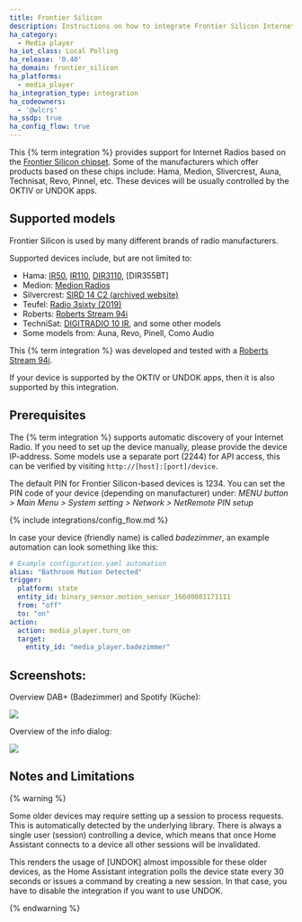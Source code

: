```yaml
---
title: Frontier Silicon
description: Instructions on how to integrate Frontier Silicon Internet Radios into Home Assistant.
ha_category:
  - Media player
ha_iot_class: Local Polling
ha_release: '0.40'
ha_domain: frontier_silicon
ha_platforms:
  - media_player
ha_integration_type: integration
ha_codeowners:
  - '@wlcrs'
ha_ssdp: true
ha_config_flow: true
---
```


This {% term integration %} provides support for Internet Radios based on the [Frontier Silicon chipset]. Some of the manufacturers which offer products based on these chips include: Hama, Medion, Slivercrest, Auna, Technisat, Revo, Pinnel, etc. These devices will be usually controlled by the OKTIV or UNDOK apps.

## Supported models

Frontier Silicon is used by many different brands of radio manufacturers.

Supported devices include, but are not limited to:

- Hama: [IR50], [IR110], [DIR3110], [DIR355BT]
- Medion: [Medion Radios]
- Silvercrest: [SIRD 14 C2 (archived website)]
- Teufel: [Radio 3sixty (2019)]
- Roberts: [Roberts Stream 94i]
- TechniSat: [DIGITRADIO 10 IR], and some other models
- Some models from: Auna, Revo, Pinell, Como Audio

This {% term integration %} was developed and tested with a [Roberts Stream 94i].

If your device is supported by the OKTIV or UNDOK apps, then it is also supported by this integration.

## Prerequisites

The {% term integration %} supports automatic discovery of your Internet Radio. If you need to set up the device manually, please provide the device IP-address. Some models use a separate port (2244) for API access, this can be verified by visiting `http://[host]:[port]/device`.

The default PIN for Frontier Silicon-based devices is 1234. You can set the PIN code of your device (depending on manufacturer) under:
*MENU button > Main Menu > System setting > Network > NetRemote PIN setup*

{% include integrations/config_flow.md %}

In case your device (friendly name) is called *badezimmer*, an example automation can look something like this:

```yaml
# Example configuration.yaml automation
alias: "Bathroom Motion Detected"
trigger:
  platform: state
  entity_id: binary_sensor.motion_sensor_166d0001171111
  from: "off"
  to: "on"
action:
  action: media_player.turn_on
  target:
    entity_id: "media_player.badezimmer"
```

## Screenshots:

Overview DAB+ (Badezimmer) and Spotify (Küche):
<p class='img'>
<img src='/images/screenshots/frontier_silicon_overview.png' />
</p>

Overview of the info dialog:
<p class='img'>
<img src='/images/screenshots/frontier_silicon_info_dialog.png' />
</p>

## Notes and Limitations

{% warning %}

Some older devices may require setting up a session to process requests. This is automatically detected by the underlying library. There is always a single user (session) controlling a device, which means that once Home Assistant connects to a device all other sessions will be invalidated.

This renders the usage of [UNDOK] almost impossible for these older devices, as the Home Assistant integration polls the device state every 30 seconds or issues a command by creating a new session. In that case, you have to disable the integration if you want to use UNDOK.

{% endwarning %}

[Frontier Silicon chipset]: https://www.frontiersmart.com/solution/solutions-for-digital-radio/
[Medion Radios]: https://www.medion.com/de/shop/internetradios
[IR50]: https://support.hama.com/00054840/hama-internetradio-ir50-wifi
[IR110]: https://www.hama.com/00054823/hama-ir110ms-internet-radio-multiroom-app-control-black
[DIR3110]: https://www.hama.com/00054824/hama-dir3110ms-digital-radio-fm-dab-dab+-internet-radio-app-multiroom-white
[MD 87466]: https://www.conrad.com/p/medion-p83302-md-87466-internet-kitchen-radio-dab-fm-aux-internet-radio-dlna-compatible-white-1434428
[Radio 3sixty (2019)]: https://teufel.de/radio-3sixty-2019-105437000
[SIRD 14 C2 (archived website)]: https://web.archive.org/web/20191011141311/https://www.silvercrest-multiroom.de/produkte/stereo-internet-radio/
[Roberts Stream 94i]: https://www.robertsradio.com/en-gb/stream-94i
[DIGITRADIO 10 IR]: https://www.technisat.com/en_XX/DIGITRADIO-10-IR/352-10774-22920/
